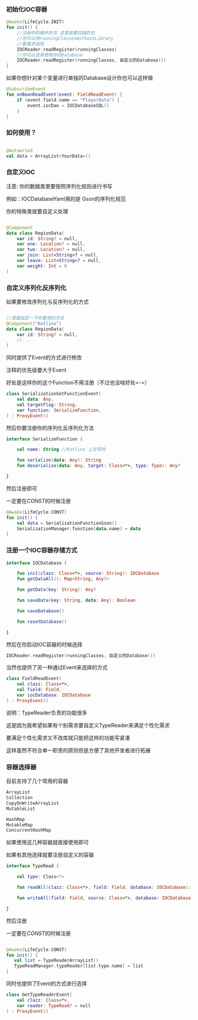 ### 初始化IOC容器

```kotlin
@Awake(LifeCycle.INIT)
fun init() {
    //注册你的插件的包 这里是要扫描的包
    //也可以用runningClassesWithoutLibrary
    //看需求选用
    IOCReader.readRegister(runningClasses)
    //你可以选择使用你的Database
    IOCReader.readRegister(runningClasses, 自定义的Database())
}
```

如果你想针对某个变量进行单独的Database设计你也可以这样做

```kotlin
@SubscribeEvent
fun onBeanReadEvent(event: FieldReadEvent) {
    if (event.field.name == "PlayerData") {
        event.iocDao = IOCDatabaseSQL()
    }
}
```

### 如何使用？

```kotlin

@Autowried
val data = ArrayList<YourData>()

```

### 自定义IOC

注意: 你的数据类里要按照序列化规则进行书写

例如：IOCDatabaseYaml用的是 Gson的序列化规范

你的特殊类就要自定义处理

```kotlin

@Component
data class RegionData(
    var id: String? = null,
    var one: Location? = null,
    var two: Location? = null,
    var join: List<String>? = null,
    var leave: List<String>? = null,
    var weight: Int = 0
)

```

### 自定义序列化反序列化

如果要修改序列化与反序列化的方式

```kotlin

//里面指定一下你要用的方式
@Component("Kotlinx")
data class RegionData(
    var id: String? = null,
    //...
)

```

同时提供了Event的方式进行修改

注释的优先级要大于Event

好处是这样你的这个Function不用注册（不过也没啥好处=-=）

```kotlin
class SerializationGetFunctionEvent(
    val data: Any,
    val targetFlag: String,
    var function: SerializeFunction,
) : ProxyEvent()
```

然后你要注册你的序列化反序列化方法

```kotlin
interface SerializeFunction {

    val name: String //Kotlinx 上文写的

    fun serialize(data: Any): String
    fun deserialize(data: Any, target: Class<*>, type: Type): Any?

}
```

然后注册即可

一定要在*CONST*的时候注册

```kotlin
@Awake(LifeCycle.CONST)
fun init() {
    val data = SerializationFunctionGson()
    SerializationManager.function[data.name] = data
}
```

### 注册一个IOC容器存储方式

```kotlin
interface IOCDatabase {

    fun init(clazz: Class<*>, source: String): IOCDatabase
    fun getDataAll(): Map<String, Any?>

    fun getData(key: String): Any?

    fun saveData(key: String, data: Any): Boolean

    fun saveDatabase()

    fun resetDatabase()

}
```

然后在你启动IOC容器的时候选择

```kotlin
IOCReader.readRegister(runningClasses, 自定义的Database())
```

当然也提供了另一种通过Event来选择的方式

```kotlin
class FieldReadEvent(
    val clazz: Class<*>,
    val field: Field,
    var iocDatabase: IOCDatabase
) : ProxyEvent()
```

说明：TypeReader负责的功能很多

这是因为我希望如果有个别需求要自定义TypeReader来满足个性化需求

要满足个性化需求又不改库就只能把这样的功能写紧凑

这样虽然不符合单一职责的原则但是方便了其他开发者进行拓展

### 容器选择器

目前支持了几个常用的容器

```kotlin
ArrayList
Collection
CopyOnWriteArrayList
MutableList

HashMap
MutableMap
ConcurrentHashMap
```

如果使用这几种容器就直接使用即可 

如果有其他选择就要注册自定义的容器

```kotlin
interface TypeRead {

    val type: Class<*>

    fun readAll(clazz: Class<*>, field: Field, database: IOCDatabase): Any

    fun writeAll(field: Field, source: Class<*>, database: IOCDatabase)

}
```

然后注册

一定要在*CONST*的时候注册
```kotlin

@Awake(LifeCycle.CONST)
fun init() {
   val list = TypeReaderArrayList()
   TypeReadManager.typeReader[list.type.name] = list
}
```

同时也提供了Event的方式进行选择

```kotlin
class GetTypeReaderEvent(
    val clazz: Class<*>,
    var reader: TypeRead? = null
) : ProxyEvent()
```
